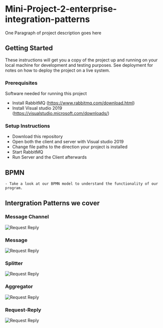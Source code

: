 # Mini-Project-2-enterprise-integration-patterns

One Paragraph of project description goes here

## Getting Started

These instructions will get you a copy of the project up and running on your local machine for development and testing purposes. See deployment for notes on how to deploy the project on a live system.

### Prerequisites
Software needed for running this project

- Install RabbitMQ (https://www.rabbitmq.com/download.html)
- Install Visual studio 2019 (https://visualstudio.microsoft.com/downloads/)

### Setup Instructions
- Download this repository
- Open both the client and server with Visual studio 2019
- Change file paths to the direction your project is installed
- Start RabbitMQ
- Run Server and the Client afterwards
	
## BPMN
	- Take a look at our BPMN model to understand the functionality of our program.
	
## Intergration Patterns we cover

### Message Channel
![Request Reply](https://www.enterpriseintegrationpatterns.com/img/MessageChannelSolution.gif)
### Message
![Request Reply](https://www.enterpriseintegrationpatterns.com/img/MessageSolution.gif)
### Splitter
![Request Reply](https://www.enterpriseintegrationpatterns.com/img/Sequencer.gif)
### Aggregator
![Request Reply](https://www.enterpriseintegrationpatterns.com/img/Aggregator.gif)
### Request-Reply
![Request Reply](https://www.enterpriseintegrationpatterns.com/img/RequestReply.gif)

